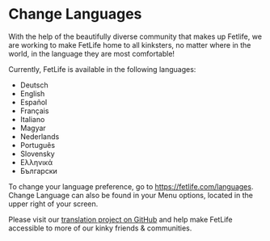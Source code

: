 # Change Languages

With the help of the beautifully diverse community that makes up Fetlife, we are working to make FetLife home to all kinksters, no matter where in the world, in the language they are most comfortable!

Currently, FetLife is available in the following languages:

- Deutsch
- English
- Espa&ntilde;ol
- Fran&ccedil;ais
- Italiano
- Magyar
- Nederlands
- Portugu&ecirc;s
- Slovensky
- &Epsilon;&lambda;&lambda;&eta;&nu;&iota;&kappa;ά
- Български

To change your language preference, go to https://fetlife.com/languages. Change Language can also be found in your Menu options, located in the upper right of your screen.

Please visit our [translation project on GitHub](https://github.com/fetlife/translations) and help make FetLife accessible to more of our kinky friends & communities.

